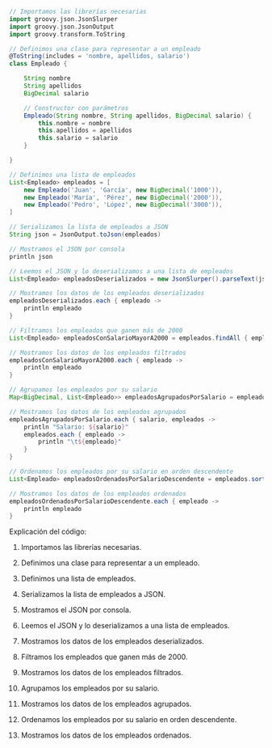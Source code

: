 ```groovy
// Importamos las librerías necesarias
import groovy.json.JsonSlurper
import groovy.json.JsonOutput
import groovy.transform.ToString

// Definimos una clase para representar a un empleado
@ToString(includes = 'nombre, apellidos, salario')
class Empleado {

    String nombre
    String apellidos
    BigDecimal salario

    // Constructor con parámetros
    Empleado(String nombre, String apellidos, BigDecimal salario) {
        this.nombre = nombre
        this.apellidos = apellidos
        this.salario = salario
    }

}

// Definimos una lista de empleados
List<Empleado> empleados = [
    new Empleado('Juan', 'García', new BigDecimal('1000')),
    new Empleado('María', 'Pérez', new BigDecimal('2000')),
    new Empleado('Pedro', 'López', new BigDecimal('3000')),
]

// Serializamos la lista de empleados a JSON
String json = JsonOutput.toJson(empleados)

// Mostramos el JSON por consola
println json

// Leemos el JSON y lo deserializamos a una lista de empleados
List<Empleado> empleadosDeserializados = new JsonSlurper().parseText(json)

// Mostramos los datos de los empleados deserializados
empleadosDeserializados.each { empleado ->
    println empleado
}

// Filtramos los empleados que ganen más de 2000
List<Empleado> empleadosConSalarioMayorA2000 = empleados.findAll { empleado -> empleado.salario > new BigDecimal('2000') }

// Mostramos los datos de los empleados filtrados
empleadosConSalarioMayorA2000.each { empleado ->
    println empleado
}

// Agrupamos los empleados por su salario
Map<BigDecimal, List<Empleado>> empleadosAgrupadosPorSalario = empleados.groupBy { empleado -> empleado.salario }

// Mostramos los datos de los empleados agrupados
empleadosAgrupadosPorSalario.each { salario, empleados ->
    println "Salario: ${salario}"
    empleados.each { empleado ->
        println "\t${empleado}"
    }
}

// Ordenamos los empleados por su salario en orden descendente
List<Empleado> empleadosOrdenadosPorSalarioDescendente = empleados.sort { empleado1, empleado2 -> empleado2.salario <=> empleado1.salario }

// Mostramos los datos de los empleados ordenados
empleadosOrdenadosPorSalarioDescendente.each { empleado ->
    println empleado
}
```

Explicación del código:

1. Importamos las librerías necesarias.


2. Definimos una clase para representar a un empleado.


3. Definimos una lista de empleados.


4. Serializamos la lista de empleados a JSON.


5. Mostramos el JSON por consola.


6. Leemos el JSON y lo deserializamos a una lista de empleados.


7. Mostramos los datos de los empleados deserializados.


8. Filtramos los empleados que ganen más de 2000.


9. Mostramos los datos de los empleados filtrados.


10. Agrupamos los empleados por su salario.


11. Mostramos los datos de los empleados agrupados.


12. Ordenamos los empleados por su salario en orden descendente.


13. Mostramos los datos de los empleados ordenados.